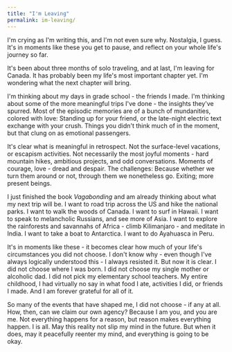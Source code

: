 ```yaml
---
title: "I'm Leaving"
permalink: im-leaving/
---
```


I'm crying as I'm writing this, and I'm not even sure why. Nostalgia, I guess. It's in moments like these you get to pause, and reflect on your whole life's journey so far.

It's been about three months of solo traveling, and at last, I'm leaving for Canada. It has probably been my life's most important chapter yet. I'm wondering what the next chapter will bring.

I'm thinking about my days in grade school - the friends I made. I'm thinking about some of the more meaningful trips I've done - the insights they've spurred. Most of the episodic memories are of a bunch of mundanities, colored with love: Standing up for your friend, or the late-night electric text exchange with your crush. Things you didn't think much of in the moment, but that clung on as emotional passengers.

It's clear what is meaningful in retrospect. Not the surface-level vacations, or escapism activities. Not necessarily the most joyful moments - hard mountain hikes, ambitious projects, and odd conversations. Moments of courage, love - dread and despair. The challenges: Because whether we turn them around or not, through them we nonetheless go. Exiting; more present beings.

I just finished the book *Vagabonding* and am already thinking about what my next trip will be. I want to road trip across the US and hike the national parks. I want to walk the woods of Canada. I want to surf in Hawaii. I want to speak to melancholic Russians, and see more of Asia. I want to explore the rainforests and savannahs of Africa - climb Kilimanjaro - and meditate in India. I want to take a boat to Antarctica. I want to do Ayahuasca in Peru.

It's in moments like these - it becomes clear how much of your life's circumstances you did not choose. I don't know why - even though I've always logically understood this - I always resisted it. But now it is clear. I did not choose where I was born. I did not choose my single mother or alcoholic dad. I did not pick my elementary school teachers. My entire childhood, I had virtually no say in what food I ate, activities I did, or friends I made. And I am forever grateful for all of it.

So many of the events that have shaped me, I did not choose - if any at all. How, then, can we claim our own agency? Because I am you, and you are me. Not everything happens for a reason, but reason makes everything happen. I is all. May this reality not slip my mind in the future. But when it does, may it peacefully reenter my mind, and everything is going to be okay.
